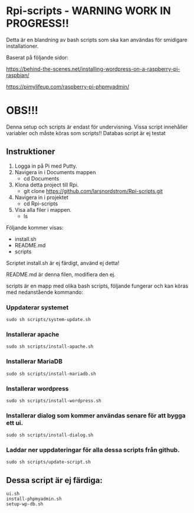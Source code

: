 # Rpi-scripts - WARNING WORK IN PROGRESS!!
Detta är en blandning av bash scripts som ska kan användas för smidigare installationer. 

Baserat på följande sidor:

https://behind-the-scenes.net/installing-wordpress-on-a-raspberry-pi-raspbian/ 

https://pimylifeup.com/raspberry-pi-phpmyadmin/


# OBS!!!
Denna setup och scripts är endast för undervisning.
Vissa script innehåller variabler och måste köras som scripts!!
Databas script är ej testat


## Instruktioner

1. Logga in på Pi med Putty.
2. Navigera in i Documents mappen
    - cd Documents
3. Klona detta project till Rpi.
    - git clone https://github.com/larsnordstrom/Rpi-scripts.git
4. Navigera in i projektet
    - cd Rpi-scripts
5. Visa alla filer i mappen.
    - ls

Följande kommer visas:

* install.sh
* README.md
* scripts

Scriptet install.sh är ej färdigt, använd ej detta!

README.md är denna filen, modifiera den ej.

scripts är en mapp med olika bash scripts, följande fungerar och kan köras med nedanstående kommando:

### Uppdaterar systemet
    sudo sh scripts/system-update.sh
### Installerar apache
    sudo sh scripts/install-apache.sh
### Installerar MariaDB
    sudo sh scripts/install-mariadb.sh
### Installerar wordpress
    sudo sh scripts/install-wordpress.sh
### Installerar dialog som kommer användas senare för att bygga ett ui.
    sudo sh scripts/install-dialog.sh
### Laddar ner uppdateringar för alla dessa scripts från github.
    sudo sh scripts/update-script.sh

## Dessa script är ej färdiga:
    ui.sh
    install-phpmyadmin.sh
    setup-wp-db.sh
